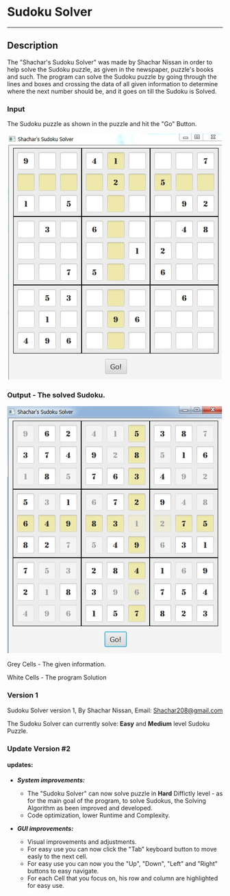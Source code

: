 # Sudoku Solver
---------


## Description
The "Shachar's Sudoku Solver" was made by Shachar Nissan in order to help solve the Sudoku puzzle, as given in the newspaper, puzzle's books and such.
The program can solve the Sudoku puzzle by going through the lines and boxes and crossing the data of all given information to determine where the next number should be, and it goes on till the Sudoku is Solved.

### Input
The Sudoku puzzle as shown in the puzzle and hit the "Go" Button.

![Unsolved](https://github.com/ShacharNissan/Sudoku-Solver/blob/master/imgs/Unsolved.jpg)

### Output - The solved Sudoku.

![Solved](https://github.com/ShacharNissan/Sudoku-Solver/blob/master/imgs/Solved.jpg)

Grey Cells - The given information.

White Cells - The program Solution
### Version 1
Sudoku Solver version 1, By Shachar Nissan, Email: Shachar208@gmail.com

The Sudoku Solver can currently solve: **Easy** and **Medium** level Sudoku Puzzle.

### Update Version #2

#### updates:
+ ***System improvements:***
  * The "Sudoku Solver" can now solve puzzle in **Hard** Diffictly level - as for the main goal of the program, to solve Sudokus, the Solving Algorithm as been improved and developed.
  * Code optimization, lower Runtime and Complexity.
  
+ ***GUI improvements:***
  * Visual improvements and adjustments.
  * For easy use you can now click the "Tab" keyboard button to move easly to the next cell.
  * For easy use you can now you the "Up", "Down", "Left" and "Right" buttons to easy navigate.
  * For each Cell that you focus on, his row and column are highlighted for easy use.
